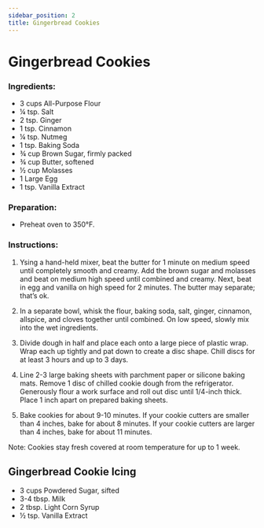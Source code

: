 ```yaml
---
sidebar_position: 2
title: Gingerbread Cookies
---
```

# Gingerbread Cookies

### Ingredients:
- 3 cups All-Purpose Flour
- ¼ tsp. Salt
- 2 tsp. Ginger
- 1 tsp. Cinnamon
- ¼ tsp. Nutmeg
- 1 tsp. Baking Soda
- ¾ cup Brown Sugar, firmly packed
- ¾ cup Butter, softened
- ½ cup Molasses
- 1 Large Egg
- 1 tsp. Vanilla Extract

### Preparation:
- Preheat oven to 350°F.

### Instructions:
1. Ysing a hand-held mixer, beat the butter for 1 minute on medium speed until completely smooth and creamy. Add the brown sugar and molasses and beat on medium high speed until combined and creamy. Next, beat in egg and vanilla on high speed for 2 minutes. The butter may separate; that’s ok.

2. In a separate bowl, whisk the flour, baking soda, salt, ginger, cinnamon, allspice, and cloves together until combined. On low speed, slowly mix into the wet ingredients. 

3. Divide dough in half and place each onto a large piece of plastic wrap. Wrap each up tightly and pat down to create a disc shape. Chill discs for at least 3 hours and up to 3 days. 

4. Line 2-3 large baking sheets with parchment paper or silicone baking mats. Remove 1 disc of chilled cookie dough from the refrigerator. Generously flour a work surface and roll out disc until 1/4-inch thick. Place 1 inch apart on prepared baking sheets. 

5. Bake cookies for about 9-10 minutes. If your cookie cutters are smaller than 4 inches, bake for about 8 minutes. If your cookie cutters are larger than 4 inches, bake for about 11 minutes.

Note: Cookies stay fresh covered at room temperature for up to 1 week.

## Gingerbread Cookie Icing
- 3 cups Powdered Sugar, sifted
- 3-4 tbsp. Milk
- 2 tbsp. Light Corn Syrup
- ½ tsp. Vanilla Extract



